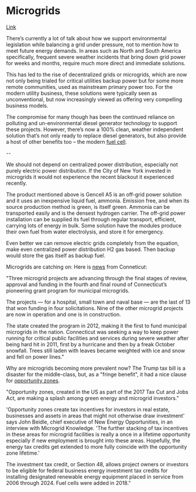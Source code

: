 # Microgrids

[Link](https://www.gencellenergy.com/news/power-engineering-international-interview-are-microgrids-the-future-for-utilities/)

There’s currently a lot of talk about how we support environmental
legislation while balancing a grid under pressure, not to mention how
to meet future energy demands. In areas such as North and South
America specifically, frequent severe weather incidents that bring
down grid power for weeks and months, require much more direct and
immediate solutions.

This has led to the rise of decentralized grids or microgrids, which
are now not only being trialed for critical utilities backup power but
for some more remote communities, used as mainstream primary power
too. For the modern utility business, these solutions were typically
seen as unconventional, but now increasingly viewed as offering very
compelling business models.

The compromise for many though has been the continued reliance on
polluting and un-environmental diesel generator technology to support
these projects. However, there’s now a 100% clean, weather independent
solution that’s not only ready to replace diesel generators, but also
provide a host of other benefits too – the modern [fuel cell](https://www.gencellenergy.com/our-products/).

--

We should not depend on centralized power distribution, especially not
purely electric power distribution. If the City of New York invested
in microgrids it would not experience the recent blackout it
experienced recently.

The product mentioned above is Gencell A5 is an off-grid power
solution and it uses an inexpensive liquid fuel, ammonia. Emission
free, and when its source production method is green, is itself green.
Ammonia can be transported easily and is the densest hydrogen
carrier. The off-grid power installation can be supplied its fuel
through regular transport, efficient, carrying lots of energy in
bulk. Some solution have the modules produce their own fuel from water
electrolysis, and store it for emergency.

Even better we can remove electric grids completely from the equation,
make even centralized power distribution H2 gas based. Then backup
would store the gas itself as backup fuel.

Microgrids are catching on: Here is [news](https://microgridknowledge.com/municipal-microgrids-connecticut-grants/) from Conneticut: 

"Three microgrid projects are advancing through the final stages of
review, approval and funding in the fourth and final round of
Connecticut’s pioneering grant program for municipal microgrids.

The projects — for a hospital, small town and naval base — are the
last of 13 that won funding in four solicitations. Nine of the other
microgrid projects are now in operation and one is in construction.

The state created the program in 2012, making it the first to fund
municipal microgrids in the nation. Connecticut was seeking a way to
keep power running for critical public facilities and services during
severe weather after being hard hit in 2011, first by a hurricane and
then by a freak October snowfall. Trees still laden with leaves became
weighted with ice and snow and fell on power lines."

Why are microgrids becoming more prevalent now? The Trump tax bill is
a disaster for the middle-class, but, as a "fringe benefit", it had a
nice clause for [opportunity
zones](https://microgridknowledge.com/opportunity-zones-microgrid/).

"Opportunity zones, created in the US as part of the 2017 Tax Cut and
Jobs Act, are making a splash among green energy and microgrid
investors."

'Opportunity zones create tax incentives for investors in real estate,
businesses and assets in areas that might not otherwise draw
investment' says John Beidle, chief executive of New Energy
Opportunities, in an interview with Microgrid Knowledge. 'The further
stacking of tax incentives in these areas for microgrid facilities is
really a once in a lifetime opportunity especially if new employment
is brought into these areas. Hopefully, the energy tax credits get
extended to more fully coincide with the opportunity zone lifetime.'

The investment tax credit, or Section 48, allows project owners or
investors to be eligible for federal business energy investment tax
credits for installing designated renewable energy equipment placed in
service from 2006 through 2024. Fuel cells were added in 2018."






